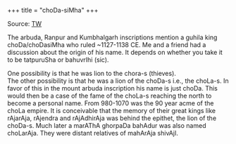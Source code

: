 +++
title = "choDa-siMha"
+++

Source: [TW](https://x.com/blog_supplement/status/1885950695750115805)

The arbuda, Ranpur and Kumbhalgarh inscriptions mention a guhila king choDa/choDasiMha who ruled ~1127-1138 CE. Me and a friend had a discussion about the origin of his name. It depends on whether you take it to be tatpuruSha or bahuvrIhi (sic). 

One possibility is that he was lion to the chora-s (thieves).  
The other possibility is that he was a lion of the choDa-s i.e., the choLa-s. In favor of this in the mount arbuda inscription his name is just choDa. This would then be a case of the fame of the choLa-s reaching the north to become a personal name. From 980-1070 was the 90 year acme of the choLa empire. It is conceivable that the memory of their great kings like rAjarAja, rAjendra and rAjAdhirAja was behind the epithet, the lion of the choDa-s. Much later a marAThA ghorpaDa bahAdur was also named choLarAja. They were distant relatives of mahArAja shivAjI.

